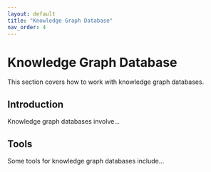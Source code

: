 ```yaml
---
layout: default
title: "Knowledge Graph Database"
nav_order: 4
---
```


# Knowledge Graph Database

This section covers how to work with knowledge graph databases.

## Introduction

Knowledge graph databases involve...

## Tools

Some tools for knowledge graph databases include...

